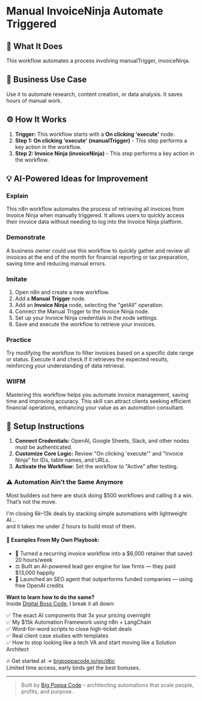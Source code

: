 # Manual InvoiceNinja Automate Triggered

## 🚀 What It Does
This workflow automates a process involving manualTrigger, invoiceNinja.

## 💼 Business Use Case
Use it to automate research, content creation, or data analysis. It saves hours of manual work.

## ⚙️ How It Works
1.  **Trigger:** This workflow starts with a **On clicking 'execute'** node.
2. **Step 1: On clicking 'execute' (manualTrigger)** - This step performs a key action in the workflow.
3. **Step 2: Invoice Ninja (invoiceNinja)** - This step performs a key action in the workflow.

## 💡 AI-Powered Ideas for Improvement
### Explain
This n8n workflow automates the process of retrieving all invoices from Invoice Ninja when manually triggered. It allows users to quickly access their invoice data without needing to log into the Invoice Ninja platform.

### Demonstrate
A business owner could use this workflow to quickly gather and review all invoices at the end of the month for financial reporting or tax preparation, saving time and reducing manual errors.

### Imitate
1. Open n8n and create a new workflow.
2. Add a **Manual Trigger** node.
3. Add an **Invoice Ninja** node, selecting the "getAll" operation.
4. Connect the Manual Trigger to the Invoice Ninja node.
5. Set up your Invoice Ninja credentials in the node settings.
6. Save and execute the workflow to retrieve your invoices.

### Practice
Try modifying the workflow to filter invoices based on a specific date range or status. Execute it and check if it retrieves the expected results, reinforcing your understanding of data retrieval.

### WIIFM
Mastering this workflow helps you automate invoice management, saving time and improving accuracy. This skill can attract clients seeking efficient financial operations, enhancing your value as an automation consultant.

## 🔧 Setup Instructions
1. **Connect Credentials:** OpenAI, Google Sheets, Slack, and other nodes must be authenticated.
2. **Customize Core Logic:** Review "On clicking 'execute'" and "Invoice Ninja" for IDs, table names, and URLs.
3. **Activate the Workflow:** Set the workflow to "Active" after testing.

### ⚠️ Automation Ain’t the Same Anymore

Most builders out here are stuck doing $500 workflows and calling it a win.  
That’s not the move.  

I'm closing $6k–$13k deals by stacking simple automations with lightweight AI...  
and it takes me under 2 hours to build most of them.

#### 🧠 Examples From My Own Playbook:
- 🔁 Turned a recurring invoice workflow into a $6,000 retainer that saved 20 hours/week  
- ⚖️ Built an AI-powered lead gen engine for law firms — they paid $13,000 happily  
- 🚀 Launched an SEO agent that outperforms funded companies — using free OpenAI credits  

**Want to learn how to do the same?**  
Inside [Digital Boss Code](https://bigpoppacode.io/go/dbc), I break it all down:

✅ The exact AI components that 3x your pricing overnight  
✅ My $15k Automation Framework using n8n + LangChain  
✅ Word-for-word scripts to close high-ticket deals  
✅ Real client case studies with templates  
✅ How to stop looking like a tech VA and start moving like a Solution Architect  

🔥 Get started at → [bigpoppacode.io/go/dbc](https://bigpoppacode.io/go/dbc)  
Limited time access, early birds get the best bonuses.

---
> Built by [Big Poppa Code](https://bigpoppacode.io) – architecting automations that scale people, profits, and purpose.
